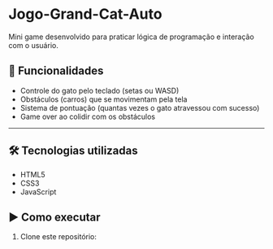 # Jogo-Grand-Cat-Auto
Mini game desenvolvido para praticar lógica de programação e interação com o usuário.

## 🚀 Funcionalidades
- Controle do gato pelo teclado (setas ou WASD)
- Obstáculos (carros) que se movimentam pela tela
- Sistema de pontuação (quantas vezes o gato atravessou com sucesso)
- Game over ao colidir com os obstáculos

---

## 🛠 Tecnologias utilizadas
- HTML5
- CSS3
- JavaScript

## ▶️ Como executar
1. Clone este repositório:




